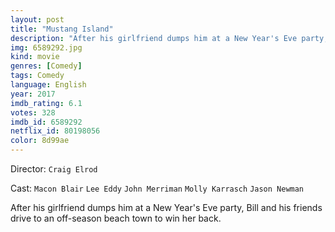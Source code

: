 ```yaml
---
layout: post
title: "Mustang Island"
description: "After his girlfriend dumps him at a New Year's Eve party, Bill and his friends drive to an off-season beach town to win her back..."
img: 6589292.jpg
kind: movie
genres: [Comedy]
tags: Comedy 
language: English
year: 2017
imdb_rating: 6.1
votes: 328
imdb_id: 6589292
netflix_id: 80198056
color: 8d99ae
---
```

Director: `Craig Elrod`  

Cast: `Macon Blair` `Lee Eddy` `John Merriman` `Molly Karrasch` `Jason Newman` 

After his girlfriend dumps him at a New Year's Eve party, Bill and his friends drive to an off-season beach town to win her back.